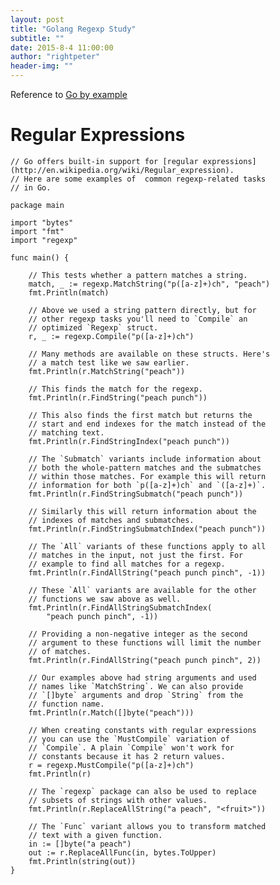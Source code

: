 ```yaml
---
layout: post
title: "Golang Regexp Study"
subtitle: ""
date: 2015-8-4 11:00:00
author: "rightpeter"
header-img: ""
---
```


Reference to [Go by example](https://gobyexample.com/regular-expressions)

# Regular Expressions

    // Go offers built-in support for [regular expressions](http://en.wikipedia.org/wiki/Regular_expression).
    // Here are some examples of  common regexp-related tasks
    // in Go.
    
    package main
    
    import "bytes"
    import "fmt"
    import "regexp"
    
    func main() {
    
        // This tests whether a pattern matches a string.
        match, _ := regexp.MatchString("p([a-z]+)ch", "peach")
        fmt.Println(match)
    
        // Above we used a string pattern directly, but for
        // other regexp tasks you'll need to `Compile` an
        // optimized `Regexp` struct.
        r, _ := regexp.Compile("p([a-z]+)ch")
    
        // Many methods are available on these structs. Here's
        // a match test like we saw earlier.
        fmt.Println(r.MatchString("peach"))
    
        // This finds the match for the regexp.
        fmt.Println(r.FindString("peach punch"))
    
        // This also finds the first match but returns the
        // start and end indexes for the match instead of the
        // matching text.
        fmt.Println(r.FindStringIndex("peach punch"))
    
        // The `Submatch` variants include information about
        // both the whole-pattern matches and the submatches
        // within those matches. For example this will return
        // information for both `p([a-z]+)ch` and `([a-z]+)`.
        fmt.Println(r.FindStringSubmatch("peach punch"))
    
        // Similarly this will return information about the
        // indexes of matches and submatches.
        fmt.Println(r.FindStringSubmatchIndex("peach punch"))
    
        // The `All` variants of these functions apply to all
        // matches in the input, not just the first. For
        // example to find all matches for a regexp.
        fmt.Println(r.FindAllString("peach punch pinch", -1))
    
        // These `All` variants are available for the other
        // functions we saw above as well.
        fmt.Println(r.FindAllStringSubmatchIndex(
            "peach punch pinch", -1))
    
        // Providing a non-negative integer as the second
        // argument to these functions will limit the number
        // of matches.
        fmt.Println(r.FindAllString("peach punch pinch", 2))
    
        // Our examples above had string arguments and used
        // names like `MatchString`. We can also provide
        // `[]byte` arguments and drop `String` from the
        // function name.
        fmt.Println(r.Match([]byte("peach")))
    
        // When creating constants with regular expressions
        // you can use the `MustCompile` variation of
        // `Compile`. A plain `Compile` won't work for
        // constants because it has 2 return values.
        r = regexp.MustCompile("p([a-z]+)ch")
        fmt.Println(r)
    
        // The `regexp` package can also be used to replace
        // subsets of strings with other values.
        fmt.Println(r.ReplaceAllString("a peach", "<fruit>"))
    
        // The `Func` variant allows you to transform matched
        // text with a given function.
        in := []byte("a peach")
        out := r.ReplaceAllFunc(in, bytes.ToUpper)
        fmt.Println(string(out))
    }

